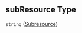 ## subResource Type

`string` ([Subresource](btpsa-usecase-properties-services-items-allof-1-then-allof-88-then-allof-0-then-properties-parameters-properties-subresource.md))
